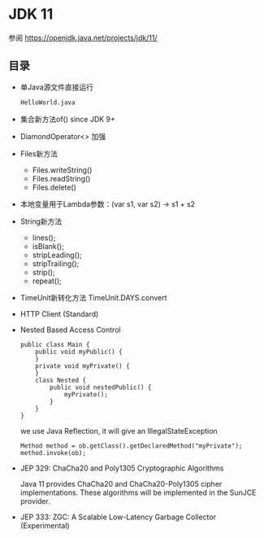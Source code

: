 # JDK 11
参阅 https://openjdk.java.net/projects/jdk/11/

## 目录
- 单Java源文件直接运行
  ```bash
  HelloWorld.java
  ```
- 集合新方法of() since JDK 9+
- DiamondOperator<> 加强
- Files新方法
  - Files.writeString()
  - Files.readString()
  - Files.delete()
- 本地变量用于Lambda参数：(var s1, var s2) -> s1 + s2
- String新方法
  - lines();
  - isBlank();
  - stripLeading();
  - stripTrailing();
  - strip();
  - repeat();
- TimeUnit新转化方法 TimeUnit.DAYS.convert
- HTTP Client (Standard)
- Nested Based Access Control
  ```jav
  public class Main {
      public void myPublic() {
      }
      private void myPrivate() {
      }
      class Nested {
          public void nestedPublic() {
              myPrivate();
          }
      }
  }
  ```
  we use Java Reflection, it will give an IllegalStateException
  ```
  Method method = ob.getClass().getDeclaredMethod("myPrivate");
  method.invoke(ob);
  ```
- JEP 329: ChaCha20 and Poly1305 Cryptographic Algorithms

  Java 11 provides ChaCha20 and ChaCha20-Poly1305 cipher implementations. These algorithms will be implemented in the SunJCE provider.
  
- JEP 333: ZGC: A Scalable Low-Latency Garbage Collector (Experimental)
